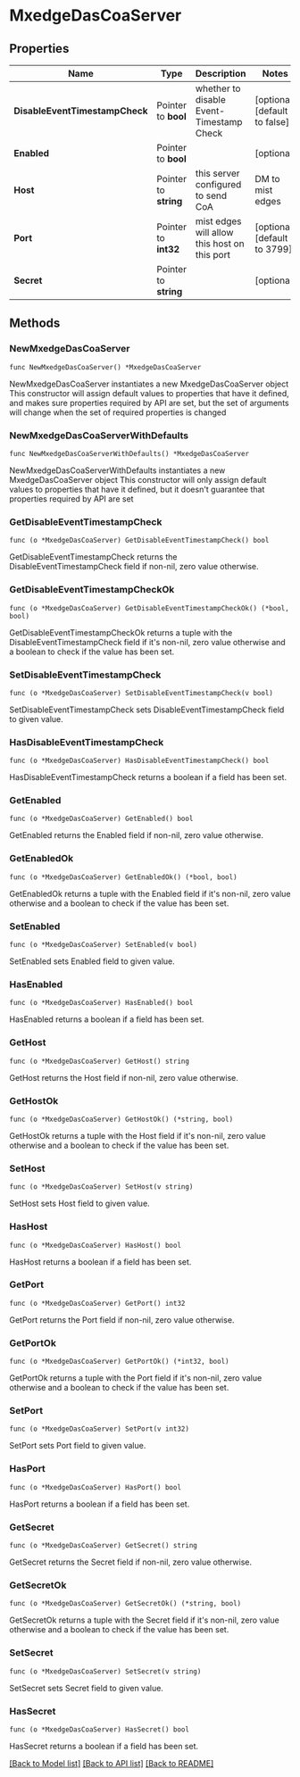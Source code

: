 # MxedgeDasCoaServer

## Properties

Name | Type | Description | Notes
------------ | ------------- | ------------- | -------------
**DisableEventTimestampCheck** | Pointer to **bool** | whether to disable Event-Timestamp Check | [optional] [default to false]
**Enabled** | Pointer to **bool** |  | [optional] 
**Host** | Pointer to **string** | this server configured to send CoA|DM to mist edges | [optional] 
**Port** | Pointer to **int32** | mist edges will allow this host on this port | [optional] [default to 3799]
**Secret** | Pointer to **string** |  | [optional] 

## Methods

### NewMxedgeDasCoaServer

`func NewMxedgeDasCoaServer() *MxedgeDasCoaServer`

NewMxedgeDasCoaServer instantiates a new MxedgeDasCoaServer object
This constructor will assign default values to properties that have it defined,
and makes sure properties required by API are set, but the set of arguments
will change when the set of required properties is changed

### NewMxedgeDasCoaServerWithDefaults

`func NewMxedgeDasCoaServerWithDefaults() *MxedgeDasCoaServer`

NewMxedgeDasCoaServerWithDefaults instantiates a new MxedgeDasCoaServer object
This constructor will only assign default values to properties that have it defined,
but it doesn't guarantee that properties required by API are set

### GetDisableEventTimestampCheck

`func (o *MxedgeDasCoaServer) GetDisableEventTimestampCheck() bool`

GetDisableEventTimestampCheck returns the DisableEventTimestampCheck field if non-nil, zero value otherwise.

### GetDisableEventTimestampCheckOk

`func (o *MxedgeDasCoaServer) GetDisableEventTimestampCheckOk() (*bool, bool)`

GetDisableEventTimestampCheckOk returns a tuple with the DisableEventTimestampCheck field if it's non-nil, zero value otherwise
and a boolean to check if the value has been set.

### SetDisableEventTimestampCheck

`func (o *MxedgeDasCoaServer) SetDisableEventTimestampCheck(v bool)`

SetDisableEventTimestampCheck sets DisableEventTimestampCheck field to given value.

### HasDisableEventTimestampCheck

`func (o *MxedgeDasCoaServer) HasDisableEventTimestampCheck() bool`

HasDisableEventTimestampCheck returns a boolean if a field has been set.

### GetEnabled

`func (o *MxedgeDasCoaServer) GetEnabled() bool`

GetEnabled returns the Enabled field if non-nil, zero value otherwise.

### GetEnabledOk

`func (o *MxedgeDasCoaServer) GetEnabledOk() (*bool, bool)`

GetEnabledOk returns a tuple with the Enabled field if it's non-nil, zero value otherwise
and a boolean to check if the value has been set.

### SetEnabled

`func (o *MxedgeDasCoaServer) SetEnabled(v bool)`

SetEnabled sets Enabled field to given value.

### HasEnabled

`func (o *MxedgeDasCoaServer) HasEnabled() bool`

HasEnabled returns a boolean if a field has been set.

### GetHost

`func (o *MxedgeDasCoaServer) GetHost() string`

GetHost returns the Host field if non-nil, zero value otherwise.

### GetHostOk

`func (o *MxedgeDasCoaServer) GetHostOk() (*string, bool)`

GetHostOk returns a tuple with the Host field if it's non-nil, zero value otherwise
and a boolean to check if the value has been set.

### SetHost

`func (o *MxedgeDasCoaServer) SetHost(v string)`

SetHost sets Host field to given value.

### HasHost

`func (o *MxedgeDasCoaServer) HasHost() bool`

HasHost returns a boolean if a field has been set.

### GetPort

`func (o *MxedgeDasCoaServer) GetPort() int32`

GetPort returns the Port field if non-nil, zero value otherwise.

### GetPortOk

`func (o *MxedgeDasCoaServer) GetPortOk() (*int32, bool)`

GetPortOk returns a tuple with the Port field if it's non-nil, zero value otherwise
and a boolean to check if the value has been set.

### SetPort

`func (o *MxedgeDasCoaServer) SetPort(v int32)`

SetPort sets Port field to given value.

### HasPort

`func (o *MxedgeDasCoaServer) HasPort() bool`

HasPort returns a boolean if a field has been set.

### GetSecret

`func (o *MxedgeDasCoaServer) GetSecret() string`

GetSecret returns the Secret field if non-nil, zero value otherwise.

### GetSecretOk

`func (o *MxedgeDasCoaServer) GetSecretOk() (*string, bool)`

GetSecretOk returns a tuple with the Secret field if it's non-nil, zero value otherwise
and a boolean to check if the value has been set.

### SetSecret

`func (o *MxedgeDasCoaServer) SetSecret(v string)`

SetSecret sets Secret field to given value.

### HasSecret

`func (o *MxedgeDasCoaServer) HasSecret() bool`

HasSecret returns a boolean if a field has been set.


[[Back to Model list]](../README.md#documentation-for-models) [[Back to API list]](../README.md#documentation-for-api-endpoints) [[Back to README]](../README.md)


